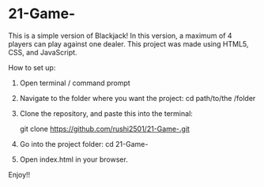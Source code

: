 # 21-Game-

This is a simple version of Blackjack! In this version, a maximum of 4 players can play against one dealer.
This project was made using HTML5, CSS, and JavaScript.

How to set up:

1. Open terminal / command prompt
   
2. Navigate to the folder where you want the project:
   cd path/to/the /folder
   
3. Clone the repository, and paste this into the terminal:

   git clone https://github.com/rushi2501/21-Game-.git

4. Go into the project folder:
   cd 21-Game-
   
5. Open index.html in your browser.

Enjoy!!


